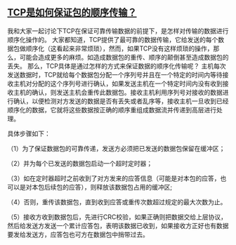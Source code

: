## [TCP是如何保证包的顺序传输？](https://blog.csdn.net/ggxxkkll/article/details/7894112)
我和大家一起讨论下TCP在保证可靠传输数据的前提下，是怎样对传输的数据进行顺序化操作的。
大家都知道，TCP提供了最可靠的数据传输，它给发送的每个数据包做顺序化（这看起来非常烦琐），然而，如果TCP没有这样烦琐的操作，那么，可能会造成更多的麻烦。如造成数据包的重传、顺序的颠倒甚至造成数据包的丢失。
那么，TCP具体是通过怎样的方式来保证数据的顺序化传输呢？
主机每次发送数据时，TCP就给每个数据包分配一个序列号并且在一个特定的时间内等待接收主机对分配的这个序列号进行确认，如果发送主机在一个特定时间内没有收到接收主机的确认，则发送主机会重传此数据包。接收主机利用序列号对接收的数据进行确认，以便检测对方发送的数据是否有丢失或者乱序等，接收主机一旦收到已经顺序化的数据，它就将这些数据按正确的顺序重组成数据流并传递到高层进行处理。



具体步骤如下：


（1）为了保证数据包的可靠传递，发送方必须把已发送的数据包保留在缓冲区； 

（2）并为每个已发送的数据包启动一个超时定时器； 

（3）如在定时器超时之前收到了对方发来的应答信息（可能是对本包的应答，也可以是对本包后续包的应答），则释放该数据包占用的缓冲区; 

（4）否则，重传该数据包，直到收到应答或重传次数超过规定的最大次数为止。

（5）接收方收到数据包后，先进行CRC校验，如果正确则把数据交给上层协议，然后给发送方发送一个累计应答包，表明该数据已收到，如果接收方正好也有数据要发给发送方，应答包也可方在数据包中捎带过去。
